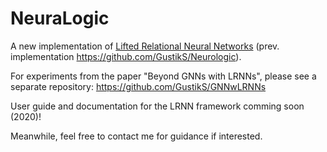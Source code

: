 # NeuraLogic
A new implementation of [Lifted Relational Neural Networks](https://jair.org/index.php/jair/article/view/11203) (prev. implementation https://github.com/GustikS/Neurologic).

For experiments from the paper "Beyond GNNs with LRNNs", please see a separate repository: https://github.com/GustikS/GNNwLRNNs


User guide and documentation for the LRNN framework comming soon (2020)!  

Meanwhile, feel free to contact me for guidance if interested.